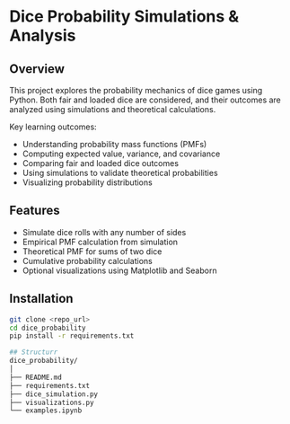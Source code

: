 # Dice Probability Simulations & Analysis

## Overview
This project explores the probability mechanics of dice games using Python. Both fair and loaded dice are considered, and their outcomes are analyzed using simulations and theoretical calculations.

Key learning outcomes:
- Understanding probability mass functions (PMFs)
- Computing expected value, variance, and covariance
- Comparing fair and loaded dice outcomes
- Using simulations to validate theoretical probabilities
- Visualizing probability distributions

## Features
- Simulate dice rolls with any number of sides
- Empirical PMF calculation from simulation
- Theoretical PMF for sums of two dice
- Cumulative probability calculations
- Optional visualizations using Matplotlib and Seaborn

## Installation
```bash
git clone <repo_url>
cd dice_probability
pip install -r requirements.txt

## Structurr
dice_probability/
│
├── README.md
├── requirements.txt
├── dice_simulation.py
├── visualizations.py
└── examples.ipynb

